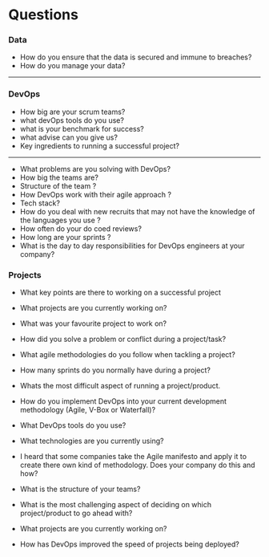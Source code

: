 # Questions

### Data

* How do you ensure that the data is secured and immune to breaches?
* How do you manage your data?

---

### DevOps

* How big are your scrum teams?
* what devOps tools do you use?
* what is your benchmark for success?
* what advise can you give us?
* Key ingredients to running a successful project?
---

* What problems are you solving with DevOps?
* How big the teams are?
* Structure of the team ?
* How DevOps work with their agile approach ?
* Tech stack?
* How do you deal with new recruits that may not have the knowledge of the languages you use ?
* How often do your do coed reviews?
* How long are your sprints ?
* What is the day to day responsibilities for DevOps engineers at your company?

### Projects

* What key points are there to working on a successful project
* What projects are you currently working on?
* What was your favourite project to work on?
* How did you solve a problem or conflict during a project/task?
* What agile methodologies do you follow when tackling a project?
* How many sprints do you normally have during a project?
* Whats the most difficult aspect of running a project/product.


* How do you implement DevOps into your current development methodology (Agile, V-Box or Waterfall)?

* What DevOps tools do you use?

* What technologies are you currently using?

* I heard that some companies take the Agile manifesto and apply it to create there own kind of methodology. Does your company do this and how?

* What is the structure of your teams?

* What is the most challenging aspect of deciding on which project/product to go ahead with?

* What projects are you currently working on?

* How has DevOps improved the speed of projects being deployed?
